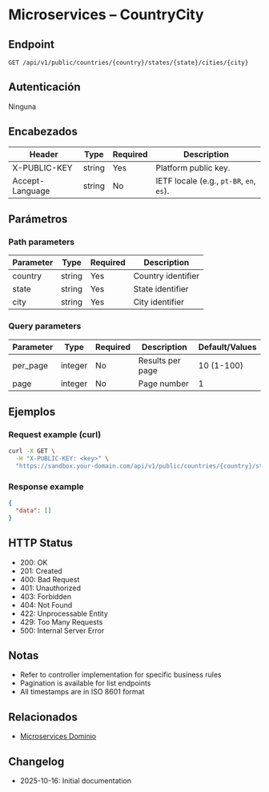 # Microservices – CountryCity

## Endpoint

```
GET /api/v1/public/countries/{country}/states/{state}/cities/{city}
```

## Autenticación

Ninguna

## Encabezados

| Header           | Type   | Required | Description |
| ---------------- | ------ | -------- | ----------- |
| X-PUBLIC-KEY     | string | Yes      | Platform public key. |
| Accept-Language  | string | No       | IETF locale (e.g., `pt-BR`, `en`, `es`). |

## Parámetros

### Path parameters

| Parameter | Type   | Required | Description |
| --------- | ------ | -------- | ----------- |
| country | string | Yes | Country identifier |
| state | string | Yes | State identifier |
| city | string | Yes | City identifier |

### Query parameters

| Parameter | Type    | Required | Description | Default/Values |
| --------- | ------- | -------- | ----------- | -------------- |
| per_page  | integer | No       | Results per page | 10 (1-100) |
| page      | integer | No       | Page number | 1 |

## Ejemplos

### Request example (curl)

```bash
curl -X GET \
  -H "X-PUBLIC-KEY: <key>" \
  "https://sandbox.your-domain.com/api/v1/public/countries/{country}/states/{state}/cities/{city}"
```

### Response example

```json
{
  "data": []
}
```

## HTTP Status

- 200: OK
- 201: Created
- 400: Bad Request
- 401: Unauthorized
- 403: Forbidden
- 404: Not Found
- 422: Unprocessable Entity
- 429: Too Many Requests
- 500: Internal Server Error

## Notas

- Refer to controller implementation for specific business rules
- Pagination is available for list endpoints
- All timestamps are in ISO 8601 format

## Relacionados

- [Microservices Dominio](../README.md)

## Changelog

- 2025-10-16: Initial documentation
